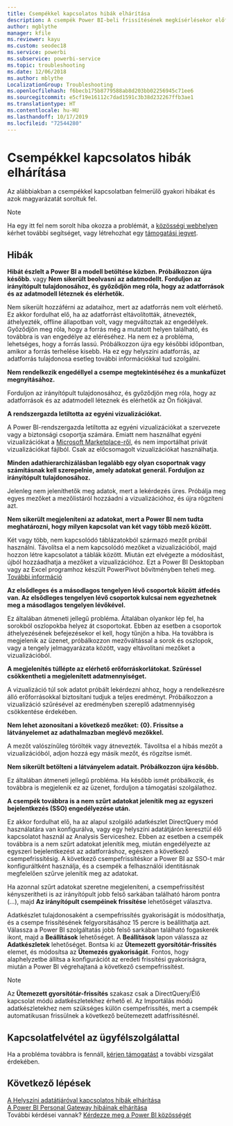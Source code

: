 ```yaml
---
title: Csempékkel kapcsolatos hibák elhárítása
description: A csempék Power BI-beli frissítésének megkísérlésekor előforduló gyakori hibák
author: mgblythe
manager: kfile
ms.reviewer: kayu
ms.custom: seodec18
ms.service: powerbi
ms.subservice: powerbi-service
ms.topic: troubleshooting
ms.date: 12/06/2018
ms.author: mblythe
LocalizationGroup: Troubleshooting
ms.openlocfilehash: f6becb175b8779588ab8d203bb02256945c71ee6
ms.sourcegitcommit: e5cf19e16112c7dad1591c3b38d232267ffb3ae1
ms.translationtype: HT
ms.contentlocale: hu-HU
ms.lasthandoff: 10/17/2019
ms.locfileid: "72544280"
---
```

# <a name="troubleshooting-tile-errors"></a>Csempékkel kapcsolatos hibák elhárítása
Az alábbiakban a csempékkel kapcsolatban felmerülő gyakori hibákat és azok magyarázatát soroltuk fel.

> [!NOTE]
> Ha egy itt fel nem sorolt hiba okozza a problémát, a [közösségi webhelyen](http://community.powerbi.com/) kérhet további segítséget, vagy létrehozhat egy [támogatási jegyet](https://powerbi.microsoft.com/support/).
> 
> 

## <a name="errors"></a>Hibák
**Hibát észlelt a Power BI a modell betöltése közben. Próbálkozzon újra később.**
vagy **Nem sikerült beolvasni az adatmodellt. Forduljon az irányítópult tulajdonosához, és győződjön meg róla, hogy az adatforrások és az adatmodell léteznek és elérhetők.**

Nem sikerült hozzáférni az adataihoz, mert az adatforrás nem volt elérhető. Ez akkor fordulhat elő, ha az adatforrást eltávolították, átnevezték, áthelyezték, offline állapotban volt, vagy megváltoztak az engedélyek. Győződjön meg róla, hogy a forrás még a mutatott helyen található, és továbbra is van engedélye az eléréséhez. Ha nem ez a probléma, lehetséges, hogy a forrás lassú. Próbálkozzon újra egy későbbi időpontban, amikor a forrás terhelése kisebb. Ha ez egy helyszíni adatforrás, az adatforrás tulajdonosa esetleg további információkkal tud szolgálni.

**Nem rendelkezik engedéllyel a csempe megtekintéséhez és a munkafüzet megnyitásához.**

Forduljon az irányítópult tulajdonosához, és győződjön meg róla, hogy az adatforrások és az adatmodell léteznek és elérhetők az Ön fiókjával.

**A rendszergazda letiltotta az egyéni vizualizációkat.**

A Power BI-rendszergazda letiltotta az egyéni vizualizációkat a szervezete vagy a biztonsági csoportja számára. Emiatt nem használhat egyéni vizualizációkat a [Microsoft Marketplace-ről](https://appsource.microsoft.com/en-us/marketplace/apps?page=1&product=power-bi-visuals), és nem importálhat privát vizualizációkat fájlból. Csak az előcsomagolt vizualizációkat használhatja.


**Minden adathierarchizálásban legalább egy olyan csoportnak vagy számításnak kell szerepelnie, amely adatokat generál. Forduljon az irányítópult tulajdonosához.**

Jelenleg nem jeleníthetők meg adatok, mert a lekérdezés üres. Próbálja meg egyes mezőket a mezőlistáról hozzáadni a vizualizációhoz, és újra rögzíteni azt.

**Nem sikerült megjeleníteni az adatokat, mert a Power BI nem tudta meghatározni, hogy milyen kapcsolat van két vagy több mező között.**

Két vagy több, nem kapcsolódó táblázatokból származó mezőt próbál használni. Távolítsa el a nem kapcsolódó mezőket a vizualizációból, majd hozzon létre kapcsolatot a táblák között. Miután ezt elvégezte a módosítást, újból hozzáadhatja a mezőket a vizualizációhoz. Ezt a Power BI Desktopban vagy az Excel programhoz készült PowerPivot bővítményben teheti meg. [További információ](desktop-create-and-manage-relationships.md)

**Az elsődleges és a másodlagos tengelyen lévő csoportok között átfedés van. Az elsődleges tengelyen lévő csoportok kulcsai nem egyezhetnek meg a másodlagos tengelyen lévőkével.**

Ez általában átmeneti jellegű probléma. Általában olyankor lép fel, ha sorokból oszlopokba helyez át csoportokat. Ebben az esetben a csoportok áthelyezésének befejezésekor el kell, hogy tűnjön a hiba. Ha továbbra is megjelenik az üzenet, próbálkozzon mezőváltással a sorok és oszlopok, vagy a tengely jelmagyarázata között, vagy eltávolítani mezőket a vizualizációból.  

**A megjelenítés túllépte az elérhető erőforráskorlátokat. Szűréssel csökkentheti a megjelenített adatmennyiséget.**

A vizualizáció túl sok adatot próbált lekérdezni ahhoz, hogy a rendelkezésre álló erőforrásokkal biztosítani tudjuk a teljes eredményt. Próbálkozzon a vizualizáció szűrésével az eredményben szereplő adatmennyiség csökkentése érdekében.

**Nem lehet azonosítani a következő mezőket: {0}. Frissítse a látványelemet az adathalmazban meglévő mezőkkel.**

A mezőt valószínűleg törölték vagy átnevezték. Távolítsa el a hibás mezőt a vizualizációból, adjon hozzá egy másik mezőt, és rögzítse ismét.

**Nem sikerült betölteni a látványelem adatait. Próbálkozzon újra később.**

Ez általában átmeneti jellegű probléma. Ha később ismét próbálkozik, és továbbra is megjelenik ez az üzenet, forduljon a támogatási szolgálathoz.

**A csempék továbbra is a nem szűrt adatokat jelenítik meg az egyszeri bejelentkezés (SSO) engedélyezése után.**

Ez akkor fordulhat elő, ha az alapul szolgáló adatkészlet DirectQuery mód használatára van konfigurálva, vagy egy helyszíni adatátjárón keresztül élő kapcsolatot használ az Analysis Serviceshez. Ebben az esetben a csempék továbbra is a nem szűrt adatokat jelenítik meg, miután engedélyezte az egyszeri bejelentkezést az adatforráshoz, egészen a következő csempefrissítésig. A következő csempefrissítéskor a Power BI az SSO-t már konfiguráltként használja, és a csempék a felhasználói identitásnak megfelelően szűrve jelenítik meg az adatokat. 

Ha azonnal szűrt adatokat szeretne megjeleníteni, a csempefrissítést kényszerítheti is az irányítópult jobb felső sarkában található három pontra (…), majd **Az irányítópult csempéinek frissítése** lehetőséget választva.

Adatkészlet tulajdonosaként a csempefrissítés gyakoriságát is módosíthatja, és a csempe frissítésének felgyorsításához 15 percre is beállíthatja azt. Válassza a Power BI szolgáltatás jobb felső sarkában található fogaskerék ikont, majd a **Beállítások** lehetőséget. A **Beállítások** lapon válassza az **Adatkészletek** lehetőséget. Bontsa ki az **Ütemezett gyorsítótár-frissítés** elemet, és módosítsa az **Ütemezés gyakoriságát**. Fontos, hogy alaphelyzetbe állítsa a konfigurációt az eredeti frissítési gyakoriságra, miután a Power BI végrehajtaná a következő csempefrissítést.

> [!NOTE]
> Az **Ütemezett gyorsítótár-frissítés** szakasz csak a DirectQuery/Élő kapcsolat módú adatkészletekhez érhető el. Az Importálás módú adatkészletekhez nem szükséges külön csempefrissítés, mert a csempék automatikusan frissülnek a következő beütemezett adatfrissítésnél.

## <a name="contact-support"></a>Kapcsolatfelvétel az ügyfélszolgálattal
Ha a probléma továbbra is fennáll, [kérjen támogatást](https://support.powerbi.com) a további vizsgálat érdekében.

## <a name="next-steps"></a>Következő lépések
[A Helyszíni adatátjáróval kapcsolatos hibák elhárítása](service-gateway-onprem-tshoot.md)  
[A Power BI Personal Gateway hibáinak elhárítása](service-admin-troubleshooting-power-bi-personal-gateway.md)  
További kérdései vannak? [Kérdezze meg a Power BI közösségét](http://community.powerbi.com/)

